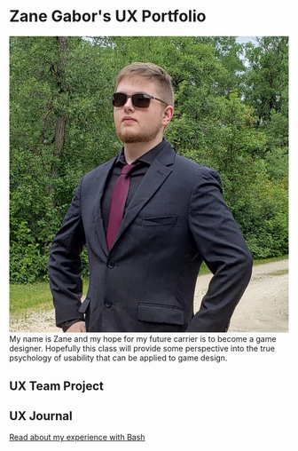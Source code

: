 # Zane Gabor's UX Portfolio

![ ](/assets/Fiverr%20Pic.jpg)
My name is Zane and my hope for my future carrier is to become a game designer. Hopefully this class will provide some perspective into the true psychology of usability that can be applied to game design.
## UX Team Project


## UX Journal

[Read about my experience with Bash](j01/)
